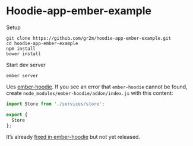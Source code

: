# Hoodie-app-ember-example

Setup

```
git clone https://github.com/gr2m/hoodie-app-ember-example.git
cd hoodie-app-ember-example
npm install
bower install
```

Start dev server

```
ember server
```

Ues [ember-hoodie](https://github.com/courajs/ember-hoodie). If you see an error
that `ember-hoodie` cannot be found, create `node_modules/ember-hoodie/addon/index.js`
with this content:

```js
import Store from './services/store';

export {
  Store
};
```

It’s already [fixed in ember-hoodie](https://github.com/courajs/ember-hoodie/commit/c26bcfe7f99139dbd532c876b93021d86fedc109) but not yet released.
